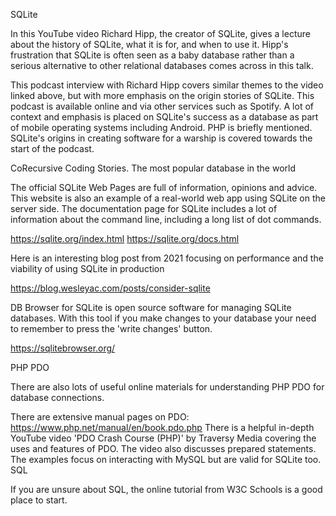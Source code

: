 SQLite

In this YouTube video Richard Hipp, the creator of SQLite, gives a lecture about the history of SQLite, what it is for, and when to use it. Hipp's frustration that SQLite is often seen as a baby database rather than a serious alternative to other relational databases comes across in this talk.





This podcast interview with Richard Hipp covers similar themes to the video linked above, but with more emphasis on the origin stories of SQLite. This podcast is available online and via other services such as Spotify. A lot of context and emphasis is placed on SQLite's success as a database as part of mobile operating systems including Android. PHP is briefly mentioned. SQLite's origins in creating software for a warship is covered towards the start of the podcast.

CoRecursive Coding Stories. The most popular database in the world


The official SQLite Web Pages are full of information, opinions and advice. This website is also an example of a real-world web app using SQLite on the server side. The documentation page for SQLite includes a lot of information about the command line, including a long list of dot commands.

https://sqlite.org/index.html
https://sqlite.org/docs.html


Here is an interesting blog post from 2021 focusing on performance and the viability of using SQLite in production

https://blog.wesleyac.com/posts/consider-sqlite


DB Browser for SQLite is open source software for managing SQLite databases. With this tool if you make changes to your database your need to remember to press the 'write changes' button.

https://sqlitebrowser.org/


PHP PDO

There are also lots of useful online materials for understanding PHP PDO for database connections.

There are extensive manual pages on PDO: https://www.php.net/manual/en/book.pdo.php
There is a helpful in-depth YouTube video 'PDO Crash Course (PHP)' by Traversy Media covering the uses and features of PDO. The video also discusses prepared statements. The examples focus on interacting with MySQL but are valid for SQLite too.
SQL

If you are unsure about SQL, the online tutorial from W3C Schools is a good place to start.